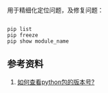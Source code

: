 用于精细化定位问题，及修复问题：

~~~

pip list
pip freeze
pip show module_name

~~~

## 参考资料

1. [如何查看python包的版本号?](https://jingyan.baidu.com/article/8275fc86df814c07a13cf637.html)